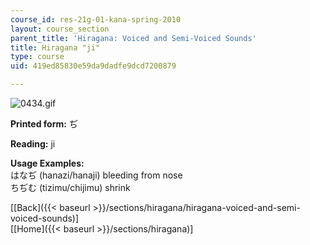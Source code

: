 ```yaml
---
course_id: res-21g-01-kana-spring-2010
layout: course_section
parent_title: 'Hiragana: Voiced and Semi-Voiced Sounds'
title: Hiragana "ji"
type: course
uid: 419ed85830e59da9dadfe9dcd7200879

---
```


![0434.gif](/coursemedia/res-21g-01-kana-spring-2010/bb8b7629138cb0dd5967c73cec7dcc54_0434.gif)

**Printed form:** ぢ

**Reading:** ji

**Usage Examples:**  
はなぢ (hanazi/hanaji) bleeding from nose  
ちぢむ (tizimu/chijimu) shrink

  
\[[Back]({{< baseurl >}}/sections/hiragana/hiragana-voiced-and-semi-voiced-sounds)\]  
\[[Home]({{< baseurl >}}/sections/hiragana)\]